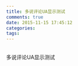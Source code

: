 ```yaml
---
title: 多说评论UA显示测试
comments: true
date: 2015-11-15 17:45:12
categories:
tags:
---
```

<br/>
<!--more-->
多说评论UA显示测试
